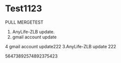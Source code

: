 # Test1123
PULL MERGETEST



1. AnyLife-ZLB update.
2. gmail account update

4 gmail account update222
3.AnyLife-ZLB update 222



56473892574892375423
